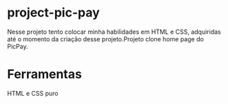 # project-pic-pay
Nesse projeto tento colocar minha habilidades em HTML e CSS, adquiridas até o momento da criação desse projeto.Projeto clone home page do PicPay.

# Ferramentas
HTML e CSS puro
